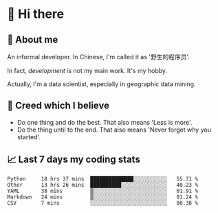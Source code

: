 # 👋 Hi there

## :speech_balloon: About me

An informal developer. In Chinese, I'm called it as '野生的程序员'.

In fact, _development_ is not my main work. It's my hobby.

Actually, I'm a data scientist, especially in geographic data mining.

## :see_no_evil: Creed which I believe

- Do one thing and do the best. That also means 'Less is more'.
- Do the thing until to the end. That also means 'Never forget why you started'.

## :chart_with_upwards_trend: Last 7 days my coding stats

<!--START_SECTION:waka-->
```text
Python     18 hrs 37 mins  ██████████████░░░░░░░░░░░   55.71 % 
Other      13 hrs 26 mins  ██████████░░░░░░░░░░░░░░░   40.23 % 
YAML       38 mins         ▒░░░░░░░░░░░░░░░░░░░░░░░░   01.91 % 
Markdown   24 mins         ▒░░░░░░░░░░░░░░░░░░░░░░░░   01.24 % 
CSV        7 mins          ░░░░░░░░░░░░░░░░░░░░░░░░░   00.38 % 
```
<!--END_SECTION:waka-->
